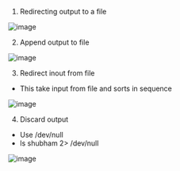 1. Redirecting output to a file

![image](https://github.com/user-attachments/assets/86081ded-73f5-4473-b66b-0124c997e3aa)

2. Append output to file

![image](https://github.com/user-attachments/assets/6c81ae78-79bf-4cd8-8ec9-77990907fcdf)

3. Redirect inout from file
- This take input from file and sorts in sequence

![image](https://github.com/user-attachments/assets/2da74575-612f-4d74-99a0-13f23600cfa6)

4. Discard output
- Use /dev/null
- ls shubham 2> /dev/null

![image](https://github.com/user-attachments/assets/dd513e57-7828-4996-9f37-973253e7fa44)




